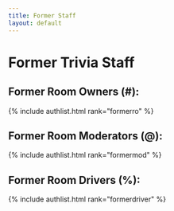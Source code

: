 ```yaml
---
title: Former Staff
layout: default
---
```


# Former Trivia Staff

## Former Room Owners (#):
{% include authlist.html rank="formerro" %}
## Former Room Moderators (@):
{% include authlist.html rank="formermod" %}
## Former Room Drivers (%):
{% include authlist.html rank="formerdriver" %}
